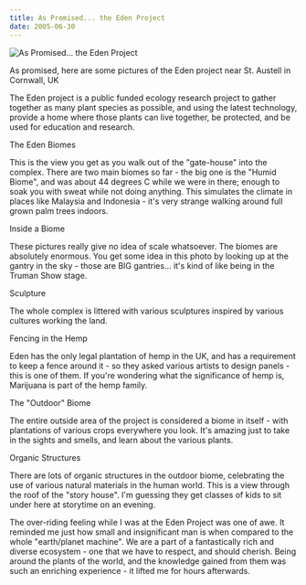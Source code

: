 ```yaml
---
title: As Promised... the Eden Project
date: 2005-06-30
---
```


![As Promised... the Eden Project](https://source.unsplash.com/di8ognBauG0/1600x900)

As promised, here are some pictures of the Eden project near St. Austell in Cornwall, UK

The Eden project is a public funded ecology research project to gather together as many plant species as possible, and using the latest technology, provide a home where those plants can live together, be protected, and be used for education and research.

The Eden Biomes

This is the view you get as you walk out of the "gate-house" into the complex. There are two main biomes so far - the big one is the "Humid Biome", and was about 44 degrees C while we were in there; enough to soak you with sweat while not doing anything. This simulates the climate in places like Malaysia and Indonesia - it's very strange walking around full grown palm trees indoors.

Inside a Biome

These pictures really give no idea of scale whatsoever. The biomes are absolutely enormous. You get some idea in this photo by looking up at the gantry in the sky - those are BIG gantries... it's kind of like being in the Truman Show stage.

Sculpture

The whole complex is littered with various sculptures inspired by various cultures working the land.

Fencing in the Hemp

Eden has the only legal plantation of hemp in the UK, and has a requirement to keep a fence around it - so they asked various artists to design panels - this is one of them. If you're wondering what the significance of hemp is, Marijuana is part of the hemp family.

The "Outdoor" Biome

The entire outside area of the project is considered a biome in itself - with plantations of various crops everywhere you look. It's amazing just to take in the sights and smells, and learn about the various plants.

Organic Structures

There are lots of organic structures in the outdoor biome, celebrating the use of various natural materials in the human world. This is a view through the roof of the "story house". I'm guessing they get classes of kids to sit under here at storytime on an evening.

The over-riding feeling while I was at the Eden Project was one of awe. It reminded me just how small and insignificant man is when compared to the whole "earth/planet machine". We are a part of a fantastically rich and diverse ecosystem - one that we have to respect, and should cherish. Being around the plants of the world, and the knowledge gained from them was such an enriching experience - it lifted me for hours afterwards.